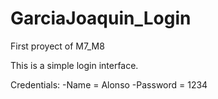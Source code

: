 #  GarciaJoaquin_Login
First proyect of M7_M8

This is a simple login interface.

Credentials:
  -Name = Alonso
  -Password = 1234
  
